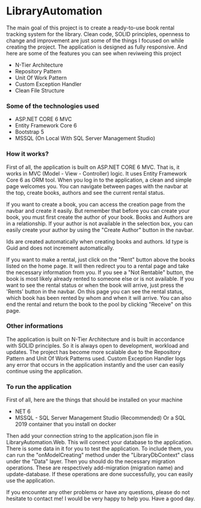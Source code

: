 # LibraryAutomation
The main goal of this project is to create a ready-to-use book rental tracking system for the library. Clean code, SOLID principles, openness to change and improvement are just some of the things I focused on while creating the project. The application is designed as fully responsive. And here are some of the features you can see when reviweing this project

* N-Tier Architecture
* Repository Pattern
* Unit Of Work Pattern
* Custom Exception Handler
* Clean File Structure

### Some of the technologies used
* ASP.NET CORE 6 MVC
* Entity Framework Core 6
* Bootstrap 5
* MSSQL (On Local With SQL Server Management Studio)

### How it works?
First of all, the application is built on ASP.NET CORE 6 MVC. That is, it works in MVC (Model - View - Controller) logic. It uses Entity Framework Core 6 as ORM tool. 
When you log in to the application, a clean and simple page welcomes you. You can navigate between pages with the navbar at the top, create books, authors and see the current rental status.

If you want to create a book, you can access the creation page from the navbar and create it easily. But remember that before you can create your book, you must first create the author of your book. Books and Authors are in a relationship. If your author is not available in the selection box, you can easily create your author by using the "Create Author" button in the navbar.

Ids are created automatically when creating books and authors. Id type is Guid and does not increment automatically.

If you want to make a rental, just click on the "Rent" button above the books listed on the home page. It will then redirect you to a rental page and take the necessary information from you.
If you see a "Not Rentable" button, the book is most likely already rented to someone else or is not available.
If you want to see the rental status or when the book will arrive, just press the 'Rents' button in the navbar.
On this page you can see the rental status, which book has been rented by whom and when it will arrive. You can also end the rental and return the book to the pool by clicking "Receive" on this page.

### Other informations
The application is built on N-Tier Architecture and is built in accordance with SOLID principles. So it is always open to development, workload and updates. The project has become more scalable due to the Repository Pattern and Unit Of Work Patterns used.
Custom Exception Handler logs any error that occurs in the application instantly and the user can easily continue using the application.

### To run the application
First of all, here are the things that should be installed on your machine
* NET 6
* MSSQL - SQL Server Management Studio (Recommended)  Or a SQL 2019 container that you install on docker

Then add your connection string to the application.json file in LibraryAutomation.Web. This will connect your database to the application. There is some data in it for you to test the application. To include them, you can run the "onModelCreating" method under the "LibraryDbContext" class under the "Data" layer. 
Then you should do the necessary migration operations. These are respectively
add-migration (migration name) and update-database. If these operations are done successfully, you can easily use the application.

If you encounter any other problems or have any questions, please do not hesitate to contact me! I would be very happy to help you.
Have a good day.


